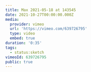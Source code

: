 ```yaml
---
title: Max 2021-05-18 at 143545
date: 2021-10-27T00:00:00.000Z
media:
  provider: vimeo
  url: 'https://vimeo.com/639726795'
  type: video
  embed: true
duration: '0:35'
tags:
  - status:sketch
vimeoId: 639726795
public: true
---
```

<!-- Vimeo video: Max 2021-05-18 at 143545 -->
<!-- Duration: 0:35 -->
<!-- Created: 2021-10-27 -->

<ClientOnly>
  <WorkbookViewer />
</ClientOnly>

<script setup>
import WorkbookViewer from "../../.vitepress/theme/components/workbook/WorkbookViewer.vue";
</script>
